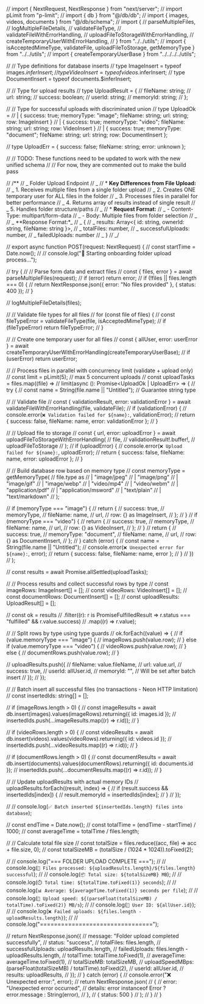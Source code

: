 // import { NextRequest, NextResponse } from "next/server";
// import pLimit from "p-limit";
// import { db } from "@/db/db";
// import { images, videos, documents } from "@/db/schema";
// import {
// parseMultipleFiles,
// logMultipleFileDetails,
// validateFileType,
// validateFileWithErrorHandling,
// uploadFileToStorageWithErrorHandling,
// createTemporaryUserWithErrorHandling,
// } from "../../utils";
// import { isAcceptedMimeType, validateFile, uploadFileToStorage, getMemoryType } from "../../utils";
// import { createTemporaryUserBase } from "../../../../utils";

// // Type definitions for database inserts
// type ImageInsert = typeof images.$inferInsert;
// type VideoInsert = typeof videos.$inferInsert;
// type DocumentInsert = typeof documents.$inferInsert;

// // Type for upload results
// type UploadResult = {
// fileName: string;
// url: string;
// success: boolean;
// userId: string;
// memoryId: string;
// };

// // Type for successful uploads with discriminated union
// type UploadOk =
// | { success: true; memoryType: "image"; fileName: string; url: string; row: ImageInsert }
// | { success: true; memoryType: "video"; fileName: string; url: string; row: VideoInsert }
// | { success: true; memoryType: "document"; fileName: string; url: string; row: DocumentInsert };

// type UploadErr = { success: false; fileName: string; error: unknown };

// // TODO: These functions need to be updated to work with the new unified schema
// // For now, they are commented out to make the build pass

// /**
// _ Folder Upload Endpoint
// _
// \* **Key Differences from File Upload:**
// _ 1. Receives multiple files from a single folder upload
// _ 2. Creates ONE temporary user for ALL files in the folder
// _ 3. Processes files in parallel for better performance
// _ 4. Returns array of results instead of single result
// _ 5. Handles folder structure/paths
// _
// \* **Request Format:**
// _ - Content-Type: multipart/form-data
// _ - Body: Multiple files from folder selection
// _
// _ **Response Format:\*_
// _ {
// _ results: Array<{ id: string, ownerId: string, fileName: string }>,
// _ totalFiles: number,
// _ successfulUploads: number,
// _ failedUploads: number
// _ }
// _/

// export async function POST(request: NextRequest) {
// const startTime = Date.now();
// // console.log("🚀 Starting onboarding folder upload process...");

// try {
// // Parse form data and extract files
// const { files, error } = await parseMultipleFiles(request);
// if (error) return error;
// if (!files || files.length === 0) {
// return NextResponse.json({ error: "No files provided" }, { status: 400 });
// }

// logMultipleFileDetails(files);

// // Validate file types for all files
// for (const file of files) {
// const fileTypeError = validateFileType(file, isAcceptedMimeType);
// if (fileTypeError) return fileTypeError;
// }

// // Create one temporary user for all files
// const { allUser, error: userError } = await createTemporaryUserWithErrorHandling(createTemporaryUserBase);
// if (userError) return userError;

// // Process files in parallel with concurrency limit (validate + upload only)
// const limit = pLimit(5); // max 5 concurrent uploads
// const uploadTasks = files.map((file) =>
// limit(async (): Promise<UploadOk | UploadErr> => {
// try {
// const name = String(file.name || "Untitled"); // Guarantee string type

// // Validate file
// const { validationResult, error: validationError } = await validateFileWithErrorHandling(file, validateFile);
// if (validationError) {
// console.error(`❌ Validation failed for ${name}:`, validationError);
// return { success: false, fileName: name, error: validationError };
// }

// // Upload file to storage
// const { url, error: uploadError } = await uploadFileToStorageWithErrorHandling(
// file,
// validationResult!.buffer!,
// uploadFileToStorage
// );
// if (uploadError) {
// console.error(`❌ Upload failed for ${name}:`, uploadError);
// return { success: false, fileName: name, error: uploadError };
// }

// // Build database row based on memory type
// const memoryType = getMemoryType(
// file.type as
// | "image/jpeg"
// | "image/png"
// | "image/gif"
// | "image/webp"
// | "video/mp4"
// | "video/webm"
// | "application/pdf"
// | "application/msword"
// | "text/plain"
// | "text/markdown"
// );

// if (memoryType === "image") {
// return {
// success: true,
// memoryType,
// fileName: name,
// url,
// row: {} as ImageInsert,
// };
// }
// if (memoryType === "video") {
// return {
// success: true,
// memoryType,
// fileName: name,
// url,
// row: {} as VideoInsert,
// };
// }
// return {
// success: true,
// memoryType: "document",
// fileName: name,
// url,
// row: {} as DocumentInsert,
// };
// } catch (error) {
// const name = String(file.name || "Untitled");
// console.error(`❌ Unexpected error for ${name}:`, error);
// return { success: false, fileName: name, error };
// }
// })
// );

// const results = await Promise.allSettled(uploadTasks);

// // Process results and collect successful rows by type
// const imageRows: ImageInsert[] = [];
// const videoRows: VideoInsert[] = [];
// const documentRows: DocumentInsert[] = [];
// const uploadResults: UploadResult[] = [];

// const ok = results
// .filter((r): r is PromiseFulfilledResult<UploadOk> => r.status === "fulfilled" && r.value.success)
// .map((r) => r.value);

// // Split rows by type using type guards
// ok.forEach((value) => {
// if (value.memoryType === "image") {
// imageRows.push(value.row);
// } else if (value.memoryType === "video") {
// videoRows.push(value.row);
// } else {
// documentRows.push(value.row);
// }

// uploadResults.push({
// fileName: value.fileName,
// url: value.url,
// success: true,
// userId: allUser.id,
// memoryId: "", // Will be set after batch insert
// });
// });

// // Batch insert all successful files (no transactions - Neon HTTP limitation)
// const insertedIds: string[] = [];

// if (imageRows.length > 0) {
// const imageResults = await db.insert(images).values(imageRows).returning({ id: images.id });
// insertedIds.push(...imageResults.map((r) => r.id));
// }

// if (videoRows.length > 0) {
// const videoResults = await db.insert(videos).values(videoRows).returning({ id: videos.id });
// insertedIds.push(...videoResults.map((r) => r.id));
// }

// if (documentRows.length > 0) {
// const documentResults = await db.insert(documents).values(documentRows).returning({ id: documents.id });
// insertedIds.push(...documentResults.map((r) => r.id));
// }

// // Update uploadResults with actual memory IDs
// uploadResults.forEach((result, index) => {
// if (result.success && insertedIds[index]) {
// result.memoryId = insertedIds[index];
// }
// });

// // console.log(`✅ Batch inserted ${insertedIds.length} files into database`);

// const endTime = Date.now();
// const totalTime = (endTime - startTime) / 1000;
// const averageTime = totalTime / files.length;

// // Calculate total file size
// const totalSize = files.reduce((acc, file) => acc + file.size, 0);
// const totalSizeMB = (totalSize / (1024 \* 1024)).toFixed(2);

// // console.log("=== FOLDER UPLOAD COMPLETE ===");
// // console.log(`📁 Files processed: ${uploadResults.length}/${files.length} successful`);
// // console.log(`📦 Total size: ${totalSizeMB} MB`);
// // console.log(`⏱️ Total time: ${totalTime.toFixed(1)} seconds`);
// // console.log(`📊 Average: ${averageTime.toFixed(1)} seconds per file`);
// // console.log(`🚀 Upload speed: ${(parseFloat(totalSizeMB) / totalTime).toFixed(2)} MB/s`);
// // console.log(`👤 User ID: ${allUser.id}`);
// // console.log(`❌ Failed uploads: ${files.length - uploadResults.length}`);
// // console.log("================================");

// return NextResponse.json({
// message: "Folder upload completed successfully",
// status: "success",
// totalFiles: files.length,
// successfulUploads: uploadResults.length,
// failedUploads: files.length - uploadResults.length,
// totalTime: totalTime.toFixed(1),
// averageTime: averageTime.toFixed(1),
// totalSizeMB: totalSizeMB,
// uploadSpeedMBps: (parseFloat(totalSizeMB) / totalTime).toFixed(2),
// userId: allUser.id,
// results: uploadResults,
// });
// } catch (error) {
// console.error("❌ Unexpected error:", error);
// return NextResponse.json(
// {
// error: "Unexpected error occurred",
// details: error instanceof Error ? error.message : String(error),
// },
// { status: 500 }
// );
// }
// }
